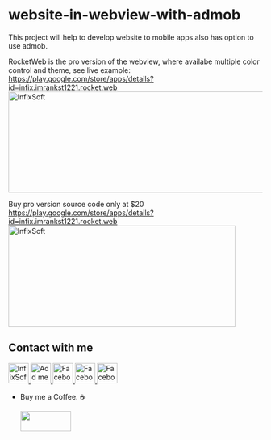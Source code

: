# website-in-webview-with-admob
This project will help to develop website to mobile apps also has option to use admob.

RocketWeb is the pro version of the webview, where availabe multiple color control and theme, see live example: 
<br>
<a href="https://play.google.com/store/apps/details?id=infix.imrankst1221.rocket.web">https://play.google.com/store/apps/details?id=infix.imrankst1221.rocket.web</a>
<br>
<a href="https://play.google.com/store/apps/details?id=infix.imrankst1221.rocket.web" rel="nofollow">
  <img alt="InfixSoft" src="https://user-images.githubusercontent.com/7795398/50726450-4b8e4800-1137-11e9-9109-fdf6833e36e9.png" width="950" height="200" >
</a>
<br>

Buy pro version source code only at $20
<br>
<a href="https://codecanyon.net/item/rocketweb-android-web-app-solution-webtoapp/22985174">https://play.google.com/store/apps/details?id=infix.imrankst1221.rocket.web</a>
<br>
<a href="https://codecanyon.net/item/rocketweb-android-web-app-solution-webtoapp/22985174" rel="nofollow">
  <img alt="InfixSoft" src="https://user-images.githubusercontent.com/7795398/50733076-b7f95d80-11b0-11e9-9fce-508103cc8c49.png" width="450" height="200" >
</a>
<br>

## Contact with me
<a href="http://www.infixsoft.com/" rel="nofollow">
  <img alt="InfixSoft" src="https://user-images.githubusercontent.com/7795398/50554917-cf86a100-0ced-11e9-86d5-20bab2faed9b.png" width="40" height="40" >
</a>
<a href="https://www.linkedin.com/in/imrankst1221/" rel="nofollow">
  <img alt="Add me to Linkedin" src="https://user-images.githubusercontent.com/7795398/50554847-a6194580-0cec-11e9-91fb-b766bbbfd420.png" width="40" height="40" >
</a>
<a href="https://www.facebook.com/infixsoft/" rel="nofollow">
  <img alt="Facebook" src="https://user-images.githubusercontent.com/7795398/50554846-a580af00-0cec-11e9-9f86-08e8940d468b.png" width="40" height="40" >
</a>
<a href="https://medium.com/@imrankst1221/" rel="nofollow">
  <img alt="Facebook" src="https://user-images.githubusercontent.com/7795398/50554848-a6194580-0cec-11e9-93ca-ebee078d626d.png" width="40" height="40" >
</a>
<a href="https://www.youtube.com/channel/UCz1M4tNjTK_SgCZwiP-zFJQ" rel="nofollow">
  <img alt="Facebook" src="https://user-images.githubusercontent.com/7795398/50554850-a6b1dc00-0cec-11e9-9673-9ba0c0ab4fa9.png" width="40" height="40" >
</a>
<br>



* Buy me a Coffee. ☕️ 
   
   <a href="https://www.paypal.me/imrankst1221" target="_blank"><img src="https://www.paypalobjects.com/webstatic/i/logo/rebrand/ppcom.svg" width="100" height="40" style="margin-bottom:-15px;"></a> 
